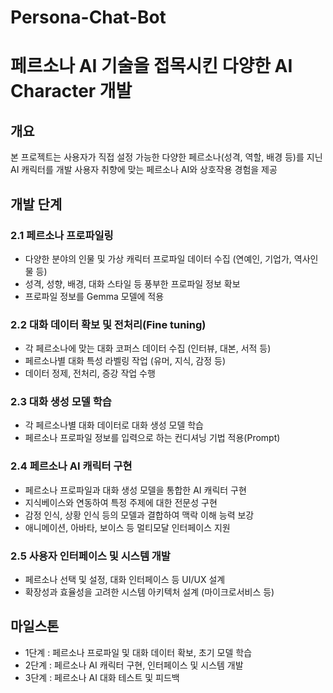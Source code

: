 # Persona-Chat-Bot

# 페르소나 AI 기술을 접목시킨 다양한 AI Character 개발

## **개요**

본 프로젝트는 사용자가 직접 설정 가능한 다양한 페르소나(성격, 역할, 배경 등)를 지닌 AI 캐릭터를 개발
사용자 취향에 맞는 페르소나 AI와 상호작용 경험을 제공

## **개발 단계**

### **2.1 페르소나 프로파일링**

- 다양한 분야의 인물 및 가상 캐릭터 프로파일 데이터 수집 (연예인, 기업가, 역사인물 등)
- 성격, 성향, 배경, 대화 스타일 등 풍부한 프로파일 정보 확보
- 프로파일 정보를 Gemma 모델에 적용

### **2.2 대화 데이터 확보 및 전처리(Fine tuning)**

- 각 페르소나에 맞는 대화 코퍼스 데이터 수집 (인터뷰, 대본, 서적 등)
- 페르소나별 대화 특성 라벨링 작업 (유머, 지식, 감정 등)
- 데이터 정제, 전처리, 증강 작업 수행

### **2.3 대화 생성 모델 학습**

- 각 페르소나별 대화 데이터로 대화 생성 모델 학습
- 페르소나 프로파일 정보를 입력으로 하는 컨디셔닝 기법 적용(Prompt)

### **2.4 페르소나 AI 캐릭터 구현**

- 페르소나 프로파일과 대화 생성 모델을 통합한 AI 캐릭터 구현
- 지식베이스와 연동하여 특정 주제에 대한 전문성 구현
- 감정 인식, 상황 인식 등의 모델과 결합하여 맥락 이해 능력 보강
- 애니메이션, 아바타, 보이스 등 멀티모달 인터페이스 지원

### **2.5 사용자 인터페이스 및 시스템 개발**

- 페르소나 선택 및 설정, 대화 인터페이스 등 UI/UX 설계
- 확장성과 효율성을 고려한 시스템 아키텍처 설계 (마이크로서비스 등)



## **마일스톤**

- 1단계 : 페르소나 프로파일 및 대화 데이터 확보, 초기 모델 학습
- 2단계 : 페르소나 AI 캐릭터 구현, 인터페이스 및 시스템 개발
- 3단계 : 페르소나 AI 대화 테스트 및 피드백

